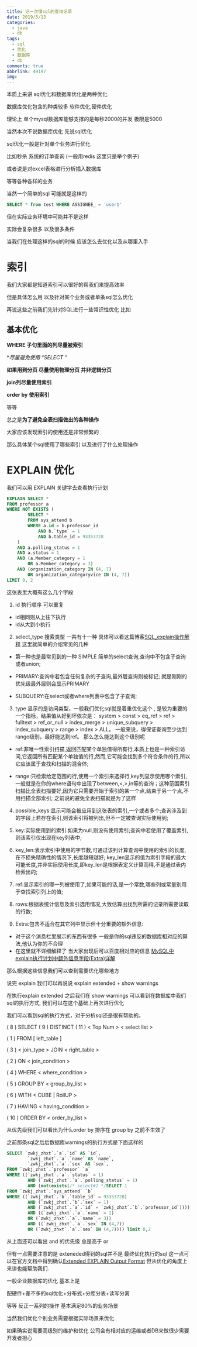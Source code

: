 ```yaml
---
title: 记一次慢sql的查询记录
date: 2019/5/13
categories:
  - java
  - db
tags:
  - sql
  - 优化
  - 数据库
  - db
comments: true
abbrlink: 49197
img:
---
```



本质上来讲 sql优化和数据库优化是两种优化

数据库优化包含的种类较多 软件优化,硬件优化

理论上 单个mysql数据库能够支撑的是每秒2000的并发 极限是5000

当然本次不说数据库优化 先说sql优化

sql优化一般是针对单个业务进行优化

比如秒杀 系统的订单查询 (一般用redis 这里只是举个例子)

或者说是对excel表格进行分析插入数据库

等等各种各样的业务



当然一个简单的sql 可能就是这样的 

```sql
SELECT * from test WHERE ASSIGNEE_ = 'user1'
```

但在实际业务环境中可能并不是这样

实际会复杂很多 以及很多条件

当我们在处理这样的sql的时候 应该怎么去优化以及从哪里入手

# 索引

我们大家都是知道索引可以很好的帮我们来提高效率

但是具体怎么用 以及针对某个业务或者单条sql怎么优化

再说这些之前我们先针对SQL进行一些常识性优化  比如


## 基本优化
**WHERE 子句里面的列尽量被索引**

**尽量避免使用 “SELECT *”**

**如果用到分页 尽量使用物理分页 并非逻辑分页**

**join列尽量使用索引**

**order by 使用索引**

等等  

总之是**为了避免全表扫描做出的各种操作**

大家应该发现索引的使用还是非常频繁的

那么具体某个sql使用了哪些索引 以及进行了什么处理操作

# EXPLAIN 优化

我们可以用  EXPLAIN 关键字去查看执行计划

```sql
EXPLAIN SELECT *
FROM professor a
WHERE NOT EXISTS (
		SELECT *
		FROM sys_attend b
		WHERE a.id = b.professor_id
			AND b.`type` = 1
			AND b.table_id = 93353728
	)
	AND a.polling_status = 1
	AND a.status = 1
	AND (a.Member_category = 1
		OR a.Member_category = 3)
	AND (organization_category IN (4, 7)
		OR organization_categoryvice IN (4, 7))
LIMIT 0, 2

```

这张表里大概有这么几个字段

1. id 执行顺序 可以重复

  - id相同则从上往下执行
  - id从大到小执行

2. select_type 搜索类型 一共有十一种 具体可以看这篇博客[SQL_explain操作解释](https://blog.csdn.net/y1193329479/article/details/78821126#27_DEPENDENT_SUBQUERY_134) 这里就简单的介绍常见的几种 

  - 第一种也是最常见到的一种 SIMPLE 简单的select查询,查询中不包含子查询或者union;

  - PRIMARY:查询中若包含任何复杂的子查询,最外层查询则被标记; 就是刚刚的优先级最外层则会显示PRIMARY

  - SUBQUERY:在select或者where列表中包含了子查询;


3. type 显示的是访问类型，一般我们优化sql就是着重优化这个 , 是较为重要的一个指标，结果值从好到坏依次是：
system > const > eq_ref > ref > fulltext > ref_or_null > index_merge > unique_subquery > index_subquery > range > index > ALL。 一般来说，得保证查询至少达到range级别，最好能达到ref。 那么怎么能达到这个级别呢 

  - ref:非唯一性索引扫描,返回匹配某个单独值得所有行,本质上也是一种索引访问,它返回所有匹配某个单独值的行,然而,它可能会找到多个符合条件的行,所以它应该属于查找和扫描的混合体;

  - range:只检索给定范围的行,使用一个索引来选择行,key列显示使用哪个索引,一般就是在你的where语句中出现了between,<,>,in等的查询；这种范围索引扫描比全表扫描要好,因为它只需要开始于索引的某一个点,结束于另一个点,不用扫描全部索引; 之前说的避免全表扫描就是为了这样



4. possible_keys:显示可能会被应用到这张表的索引,一个或者多个;查询涉及到的字段上若存在索引,则该索引将被列出,但不一定被查询实际使用到;

5. key:实际使用到的索引.如果为null,则没有使用索引;查询中若使用了覆盖索引,则该索引仅出现在key列表中;

6. key_len:表示索引中使用的字节数,可通过该列计算查询中使用的索引的长度,在不损失精确性的情况下,长度越短越好; key_len显示的值为索引字段的最大可能长度,并非实际使用长度,即key_len是根据表定义计算而得,不是通过表内检索出的;

7. ref:显示索引的哪一列被使用了,如果可能的话,是一个常数,哪些列或常量别用于查找索引列上的值;

8. rows:根据表统计信息及索引选用情况,大致估算出找到所需的记录所需要读取的行数;

9. Extra:包含不适合在其它列中显示但十分重要的额外信息:
  - 对于这个消息栏里展示的东西有很多 一般是你的sql违反的数据库相对应的算法,他认为你的不合理
  - 在这里就不详细解释了 当大家出现后可以百度相对应的信息 [MySQL中explain执行计划中额外信息字段(Extra)详解](https://blog.csdn.net/poxiaonie/article/details/77757471)


那么根据这些信息我们可以查到需要优化哪些地方

说完 explain 我们可以再说说 explain extended + show warnings 

在执行explain extended  之后我们在 show warnings 可以看到在数据库中我们sql的执行方式, 我们可以在这个基础上再次进行优化


我们可以看到sql的执行方式，对于分析sql还是很有帮助的。

( 8 ) SELECT ( 9 ) DISTINCT ( 11 ) < Top Num > < select list > 

( 1 ) FROM [ left_table ] 

( 3 ) < join_type > JOIN < right_table > 

( 2 ) ON < join_condition > 

( 4 ) WHERE < where_condition > 

( 5 ) GROUP BY < group_by_list > 

( 6 ) WITH < CUBE | RollUP > 

( 7 ) HAVING < having_condition > 

( 10 ) ORDER BY < order_by_list >

从优先级我们可以看出为什么order by 排序在 group by 之前不生效了

之前那条sql之后后数据库warnings的执行方式是下面这样的
```sql
SELECT `zwkj_zhxt`.`a`.`id` AS `id`,
        `zwkj_zhxt`.`a`.`name` AS `name`,
        `zwkj_zhxt`.`a`.`sex` AS `sex`,
FROM `zwkj_zhxt`.`professor` `a`
WHERE ((`zwkj_zhxt`.`a`.`status` = 1)
        AND (`zwkj_zhxt`.`a`.`polling_status` = 1)
        AND (not(exists(/* select#2 */SELECT 1
FROM `zwkj_zhxt`.`sys_attend` `b`
WHERE ((`zwkj_zhxt`.`b`.`table_id` = 93353728)
        AND (`zwkj_zhxt`.`b`.`sex` = 1)
        AND (`zwkj_zhxt`.`a`.`id` = `zwkj_zhxt`.`b`.`professor_id`)))))
        AND ((`zwkj_zhxt`.`a`.`name` = 1)
        OR (`zwkj_zhxt`.`a`.`name` = 3))
        AND ((`zwkj_zhxt`.`a`.`sex` IN (4,7))
        OR (`zwkj_zhxt`.`a`.`sex` IN (4,7)))) limit 0,2
```

从上面还可以看出 and 的优先级 总是高于 or 

但有一点需要注意的是 exteneded得到的sql并不是 最终优化执行的sql
这一点可以在官方文档中得到确认[Extended EXPLAIN Output Format](https://dev.mysql.com/doc/refman/8.0/en/explain-extended.html)
但从优化的角度上来讲也能帮助我们.


一般企业数据库的优化 基本上是

配硬件+差不多的sql优化+分布式+分库分表+读写分离

等等 反正一系列的操作 基本满足80%的业务场景

当然我们优化个别业务需要根据实际场景来优化

如果确实说需要高级别的维护和优化 公司会有相对应的运维或者DB来做很少需要开发者担心




